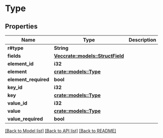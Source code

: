 <!--
  ~ Licensed to the Apache Software Foundation (ASF) under one
  ~ or more contributor license agreements.  See the NOTICE file
  ~ distributed with this work for additional information
  ~ regarding copyright ownership.  The ASF licenses this file
  ~ to you under the Apache License, Version 2.0 (the
  ~ "License"); you may not use this file except in compliance
  ~ with the License.  You may obtain a copy of the License at
  ~
  ~   http://www.apache.org/licenses/LICENSE-2.0
  ~
  ~ Unless required by applicable law or agreed to in writing,
  ~ software distributed under the License is distributed on an
  ~ "AS IS" BASIS, WITHOUT WARRANTIES OR CONDITIONS OF ANY
  ~ KIND, either express or implied.  See the License for the
  ~ specific language governing permissions and limitations
  ~ under the License.
-->

# Type

## Properties

Name | Type | Description | Notes
------------ | ------------- | ------------- | -------------
**r#type** | **String** |  | 
**fields** | [**Vec<crate::models::StructField>**](StructField.md) |  | 
**element_id** | **i32** |  | 
**element** | [**crate::models::Type**](Type.md) |  | 
**element_required** | **bool** |  | 
**key_id** | **i32** |  | 
**key** | [**crate::models::Type**](Type.md) |  | 
**value_id** | **i32** |  | 
**value** | [**crate::models::Type**](Type.md) |  | 
**value_required** | **bool** |  | 

[[Back to Model list]](../README.md#documentation-for-models) [[Back to API list]](../README.md#documentation-for-api-endpoints) [[Back to README]](../README.md)


